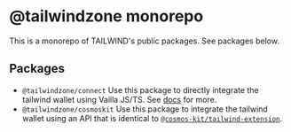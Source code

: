 # @tailwindzone monorepo

This is a monorepo of TAILWIND's public packages. See packages below.

## Packages

- `@tailwindzone/connect` Use this package to directly integrate the tailwind wallet using Vailla JS/TS. See [docs](https://developer.tailwind.zone/vanilla) for more.
- `@tailwindzone/cosmoskit` Use this package to integrate the tailwind wallet using an API that is identical to [`@cosmos-kit/tailwind-extension`](https://www.npmjs.com/package/@cosmos-kit/tailwind-extension).